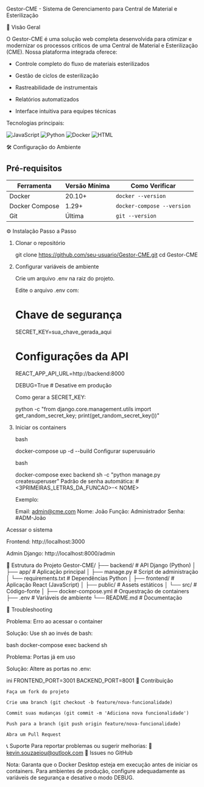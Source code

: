 Gestor-CME - Sistema de Gerenciamento para Central de Material e Esterilização

🚀 Visão Geral

O Gestor-CME é uma solução web completa desenvolvida para otimizar e modernizar os processos críticos de uma Central de Material e Esterilização (CME). Nossa plataforma integrada oferece:

 - Controle completo do fluxo de materiais esterilizados

 - Gestão de ciclos de esterilização

 - Rastreabilidade de instrumentais

 - Relatórios automatizados

 - Interface intuitiva para equipes técnicas

Tecnologias principais:

![JavaScript](https://img.shields.io/badge/JavaScript-60.4%25-yellow)
![Python](https://img.shields.io/badge/Python-37.2%25-blue)
![Docker](https://img.shields.io/badge/Docker-1.6%25-lightblue)
![HTML](https://img.shields.io/badge/HTML-0.8%25-orange)

🛠 Configuração do Ambiente

## Pré-requisitos

| Ferramenta       | Versão Mínima | Como Verificar         |
|------------------|---------------|------------------------|
| Docker           | 20.10+        | `docker --version`     |
| Docker Compose   | 1.29+         | `docker-compose --version` |
| Git              | Última        | `git --version`        |

⚙️ Instalação Passo a Passo

1. Clonar o repositório

    git clone https://github.com/seu-usuario/Gestor-CME.git
    cd Gestor-CME

2. Configurar variáveis de ambiente

    Crie um arquivo .env na raiz do projeto.

    Edite o arquivo .env com:

    # Chave de segurança
    SECRET_KEY=sua_chave_gerada_aqui

    # Configurações da API
    REACT_APP_API_URL=http://backend:8000

    DEBUG=True  # Desative em produção

    Como gerar a SECRET_KEY:

    python -c "from django.core.management.utils import get_random_secret_key; print(get_random_secret_key())"


3. Iniciar os containers

    bash

    docker-compose up -d --build
    Configurar superusuário

    bash

    docker-compose exec backend sh -c "python manage.py createsuperuser"
    Padrão de senha automática:
    #<3PRIMEIRAS_LETRAS_DA_FUNCAO>-< NOME>

    Exemplo:

    Email: admin@cme.com
    Nome: João
    Função: Administrador
    Senha: #ADM-João

Acessar o sistema

Frontend: http://localhost:3000

Admin Django: http://localhost:8000/admin

📂 Estrutura do Projeto
Gestor-CME/
    ├── backend/               # API Django (Python)
    │   ├── app/               # Aplicação principal
    │   ├── manage.py          # Script de administração
    │   └── requirements.txt   # Dependências Python
    │
    ├── frontend/              # Aplicação React (JavaScript)
    │   ├── public/            # Assets estáticos
    │   └── src/               # Código-fonte
    │
    ├── docker-compose.yml     # Orquestração de containers
    ├── .env                   # Variáveis de ambiente
    └── README.md              # Documentação

🔧 Troubleshooting

Problema: Erro ao acessar o container

Solução: Use sh ao invés de bash:

bash
    docker-compose exec backend sh

Problema: Portas já em uso

Solução: Altere as portas no .env:

ini
    FRONTEND_PORT=3001
    BACKEND_PORT=8001
🤝 Contribuição

    Faça um fork do projeto

    Crie uma branch (git checkout -b feature/nova-funcionalidade)

    Commit suas mudanças (git commit -m 'Adiciona nova funcionalidade')

    Push para a branch (git push origin feature/nova-funcionalidade)

    Abra um Pull Request

📞 Suporte
Para reportar problemas ou sugerir melhorias:
📧 kevin.souzaeiou@outlook.com
📌 Issues no GitHub

Nota: Garanta que o Docker Desktop esteja em execução antes de iniciar os containers. Para ambientes de produção, configure adequadamente as variáveis de segurança e desative o modo DEBUG.